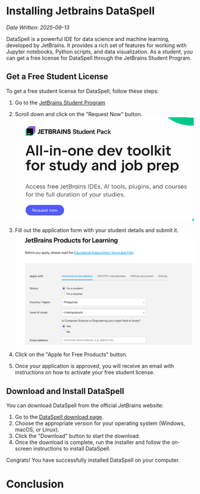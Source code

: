 # Installing Jetbrains DataSpell
_Date Written: 2025-09-13_

DataSpell is a powerful IDE for data science and machine learning, developed by JetBrains. It provides a rich set of 
features for working with Jupyter notebooks, Python scripts, and data visualization.
As a student, you can get a free license for DataSpell through the JetBrains Student Program.

## Get a Free Student License
To get a free student license for DataSpell, follow these steps:
1. Go to the [JetBrains Student Program](https://www.jetbrains.com/community/education/)
2. Scroll down and click on the "Request Now" button.
![request-now](media/license-request-now.png)


3. Fill out the application form with your student details and submit it.
![student-form](media/license-form.png)


4. Click on the "Apple for Free Products" button.
5. Once your application is approved, you will receive an email with instructions on how to activate your free student license.

## Download and Install DataSpell
You can download DataSpell from the official JetBrains website:
1. Go to the [DataSpell download page](https://www.jetbrains.com/dataspell/download/).
2. Choose the appropriate version for your operating system (Windows, macOS, or Linux).
3. Click the "Download" button to start the download.
4. Once the download is complete, run the installer and follow the on-screen instructions to install DataSpell.


Congrats! You have successfully installed DataSpell on your computer.

# Conclusion

